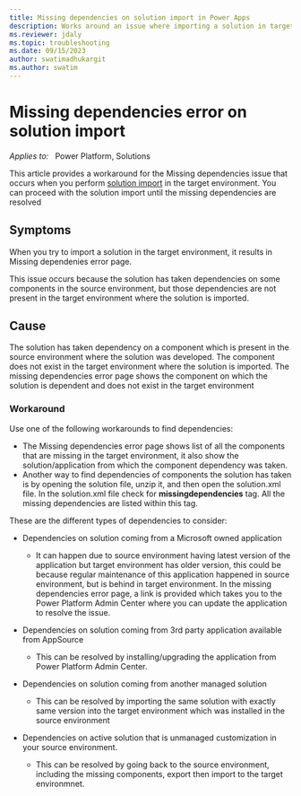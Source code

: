 ```yaml
---
title: Missing dependencies on solution import in Power Apps
description: Works around an issue where importing a solution in target environment result in missing dependencies error page in Power Apps.
ms.reviewer: jdaly
ms.topic: troubleshooting
ms.date: 09/15/2023
author: swatimadhukargit
ms.author: swatim
---
```

# Missing dependencies error on solution import

_Applies to:_ &nbsp; Power Platform, Solutions

This article provides a workaround for the Missing dependencies issue that occurs when you perform [solution import](/powerapps/maker/data-platform/import-update-export-solutions) in the target environment. You can proceed with the solution import until the missing dependencies are resolved

## Symptoms

When you try to import a solution in the target environment, it results in Missing dependenies error page.

This issue occurs because the solution has taken dependencies on some components in the source environment, but those dependencies are not present in the target environment where the solution is imported.

## Cause

The solution has taken dependency on a component which is present in the source environment where the solution was developed. The component does not exist in the target environment where the solution is imported. The missing dependencies error page shows the component on which the solution is dependent and does not exist in the target environment

### Workaround

Use one of the following workarounds to find dependencies:

- The Missing dependencies error page shows list of all the components that are missing in the target environment, it also show the solution/application from which the component dependency was taken.
- Another way to find dependencies of components the solution has taken is by opening the solution file, unzip it, and then open the solution.xml file. In the solution.xml file check for **missingdependencies** tag. All the missing dependencies are listed within this tag.

These are the different types of dependencies to consider:

- Dependencies on solution coming from a Microsoft owned application

    - It can happen due to source environment having latest version of the application but target environment has older version, this could be because regular maintenance of this application happened in source environment, but is behind in target environment. In the missing dependencies error page, a link is provided which takes you to the Power Platform Admin Center where you can update the application to resolve the issue.

- Dependencies on solution coming from 3rd party application available from AppSource
    - This can be resolved by installing/upgrading the application from Power Platform Admin Center.

- Dependencies on solution coming from another managed solution
    - This can be resolved by importing the same solution with exactly same version into the target environment which was installed in the source environment

- Dependencies on active solution that is unmanaged customization in your source environment.
    - This can be resolved by going back to the source environment, including the missing components, export then import to the target environmnet.
